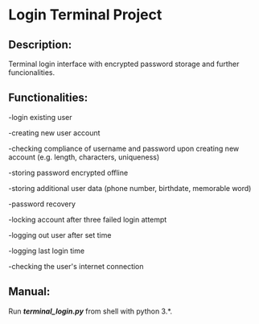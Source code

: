 # Login Terminal Project
## Description:
Terminal login interface with encrypted password storage and further funcionalities.
## Functionalities:
-login existing user

-creating new user account

-checking compliance of username and password upon creating new account (e.g. length, characters, uniqueness)

-storing password encrypted offline

-storing additional user data (phone number, birthdate, memorable word)

-password recovery

-locking account after three failed login attempt

-logging out user after set time

-logging last login time

-checking the user's internet connection

## Manual:
Run **_terminal_login.py_** from shell with python 3.*.
